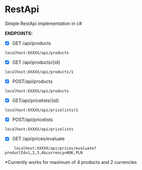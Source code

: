 

# RestApi

Simple RestApi implementation in c#

**ENDPOINTS:**

 - [x] GET /api/products
 
```
localhost:XXXXX/api/products
```
 - [x] GET /api/products/{id}
```
localhost:XXXXX/api/products/1
```
 - [x] POST/api/products
```
localhost:XXXXX/api/products
```
   
 - [x] GET/api/pricelists/{id}

```
localhost:XXXXX/api/pricelists/1
```
 - [x] POST/api/pricelists
```
localhost:XXXXX/api/pricelists
```
 - [x] GET /api/prices/evaluate
```
    localhost:XXXXX/api/prices/evaluate?productId=1,2,3,4&currency=NOK,PLN
```

*Currently works for maximum of 4 products and 2 currencies
